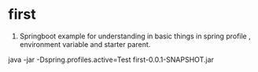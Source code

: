 # first
1. Springboot example for understanding in basic things in spring profile , environment variable and starter parent.


java -jar -Dspring.profiles.active=Test  first-0.0.1-SNAPSHOT.jar



